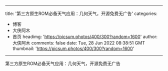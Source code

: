 
---
title: '第三方原生ROM必备天气应用：几何天气，开源免费无广告'
categories: 
 - 博客
 - 大侠阿木
 - 首页
headimg: 'https://picsum.photos/400/300?random=1600'
author: 大侠阿木
comments: false
date: Tue, 28 Jun 2022 08:38:51 GMT
thumbnail: 'https://picsum.photos/400/300?random=1600'
---

<div>   
第三方原生ROM必备天气应用：几何天气，开源免费无广告  
</div>
            